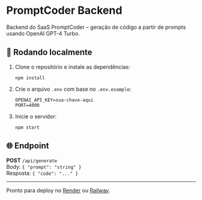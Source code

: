 # PromptCoder Backend

Backend do SaaS PromptCoder – geração de código a partir de prompts usando OpenAI GPT-4 Turbo.

## 🚀 Rodando localmente

1. Clone o repositório e instale as dependências:
   ```
   npm install
   ```

2. Crie o arquivo `.env` com base no `.env.example`:
   ```
   OPENAI_API_KEY=sua-chave-aqui
   PORT=4000
   ```

3. Inicie o servidor:
   ```
   npm start
   ```

## 🌐 Endpoint

**POST** `/api/generate`  
Body: `{ "prompt": "string" }`  
Resposta: `{ "code": "..." }`

---

Pronto para deploy no [Render](https://render.com) ou [Railway](https://railway.app).

